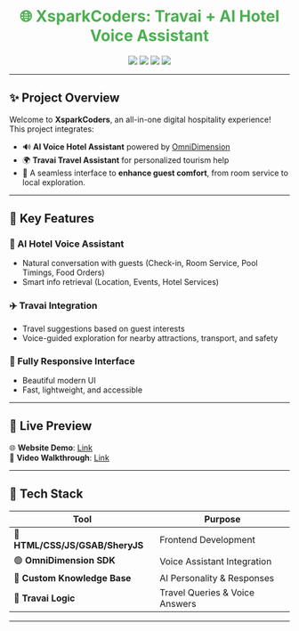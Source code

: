 <h1 align="center" style="color:#4CAF50;">🌐 XsparkCoders: Travai + AI Hotel Voice Assistant</h1>

<p align="center">
  <img src="https://img.shields.io/badge/Status-Active-%234CAF50?style=flat-square" />
  <img src="https://img.shields.io/badge/Version-1.0.0-blueviolet?style=flat-square" />
  <img src="https://img.shields.io/badge/Tech-HTML%20%7C%20CSS%20%7C%20JS%20%7C%20OmniDimension-%23f39c12?style=flat-square" />
  <img src="https://img.shields.io/badge/License-MIT-%23e74c3c?style=flat-square" />
</p>

---

## ✨ Project Overview

Welcome to **XsparkCoders**, an all-in-one digital hospitality experience!  
This project integrates:

- 🔊 **AI Voice Hotel Assistant** powered by [OmniDimension](https://www.omnidim.io)
- 🌍 **Travai Travel Assistant** for personalized tourism help
- 🏨 A seamless interface to **enhance guest comfort**, from room service to local exploration.

---

## 🎯 Key Features

### 🏨 AI Hotel Voice Assistant
- Natural conversation with guests (Check-in, Room Service, Pool Timings, Food Orders)
- Smart info retrieval (Location, Events, Hotel Services)

### ✈️ Travai Integration
- Travel suggestions based on guest interests
- Voice-guided exploration for nearby attractions, transport, and safety

### 📱 Fully Responsive Interface
- Beautiful modern UI
- Fast, lightweight, and accessible

---

## 🚀 Live Preview

🌐 **Website Demo**: [Link](https://roshankumarjha18.github.io/Travel-Ai/)  
🎥 **Video Walkthrough**: [Link](#)

---

## 🧠 Tech Stack

| Tool | Purpose |
|------|---------|
| 🔷 **HTML/CSS/JS/GSAB/SheryJS** | Frontend Development |
| 🟢 **OmniDimension SDK** | Voice Assistant Integration |
| 🔶 **Custom Knowledge Base** | AI Personality & Responses |
| 🧭 **Travai Logic** | Travel Queries & Voice Answers |

---


